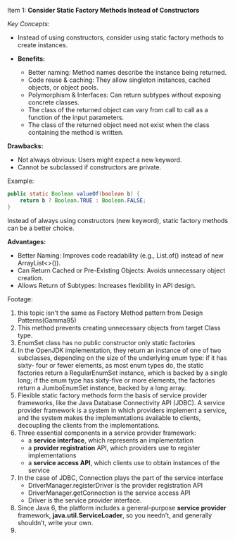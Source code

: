 Item 1: **Consider Static Factory Methods Instead of Constructors**

_Key Concepts:_

* Instead of using constructors, consider using static factory methods to create instances.

* **Benefits:**
  * Better naming: Method names describe the instance being returned.
  * Code reuse & caching: They allow singleton instances, cached objects, or object pools.
  * Polymorphism & Interfaces: Can return subtypes without exposing concrete classes.
  * The class of the returned object can vary from call to call as a function of the input parameters.
  * The class of the returned object need not exist when the class containing the method is written.

**Drawbacks:**

* Not always obvious: Users might expect a new keyword.
* Cannot be subclassed if constructors are private.

Example:
```java
public static Boolean valueOf(boolean b) {
    return b ? Boolean.TRUE : Boolean.FALSE;
}
```

Instead of always using constructors (new keyword), static factory methods can be a better choice.

**Advantages:**

  * Better Naming: Improves code readability (e.g., List.of() instead of new ArrayList<>()).
  * Can Return Cached or Pre-Existing Objects: Avoids unnecessary object creation.
  * Allows Return of Subtypes: Increases flexibility in API design.

Footage:

1. this topic isn't the same as Factory Method pattern from Design Patterns(Gamma95)
2. This method prevents creating unnecessary objects from target Class type.
3. EnumSet class has no public constructor only static factories
4. In the OpenJDK implementation, they return an instance of one of two subclasses, depending on the size of the underlying enum type: if it has sixty- four or fewer elements, as most enum types do, the static factories return a RegularEnumSet instance, which is backed by a single long; if the enum type has sixty-five or more elements, the factories return a JumboEnumSet instance, backed by a long array.
5. Flexible static factory methods form the basis of service provider frameworks, like the Java Database Connectivity API (JDBC). A service provider framework is a system in which providers implement a service, and the system makes the implementations available to clients, decoupling the clients from the implementations.
6. Three essential components in a service provider framework:
   * a **service interface**, which represents an implementation
   * a **provider registration** API, which providers use to register implementations 
   * a **service access API**, which clients use to obtain instances of the service
7. In the case of JDBC, Connection plays the part of the service interface
   * DriverManager.registerDriver is the provider registration API
   * DriverManager.getConnection is the service access API
   * Driver is the service provider interface.
8. Since Java 6, the platform includes a general-purpose **service provider** framework, **java.util.ServiceLoader**, so you needn’t, and generally shouldn’t, write your own.
9. 